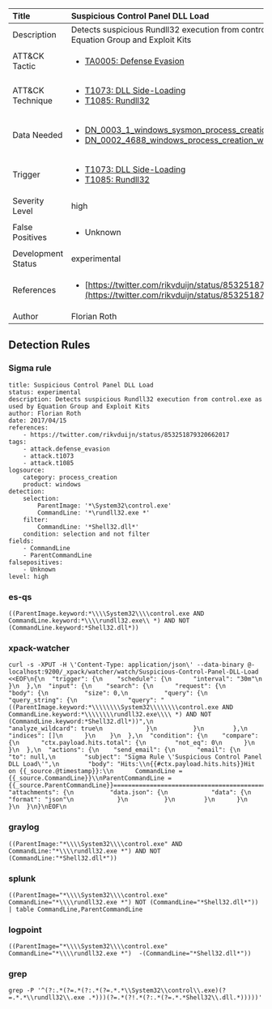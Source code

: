| Title                | Suspicious Control Panel DLL Load                                                                                                                                                 |
|:---------------------|:------------------------------------------------------------------------------------------------------------------------------------------------------------|
| Description          | Detects suspicious Rundll32 execution from control.exe as used by Equation Group and Exploit Kits                                                                                                                                           |
| ATT&amp;CK Tactic    | <ul><li>[TA0005: Defense Evasion](https://attack.mitre.org/tactics/TA0005)</li></ul>  |
| ATT&amp;CK Technique | <ul><li>[T1073: DLL Side-Loading](https://attack.mitre.org/techniques/T1073)</li><li>[T1085: Rundll32](https://attack.mitre.org/techniques/T1085)</li></ul>                             |
| Data Needed          | <ul><li>[DN_0003_1_windows_sysmon_process_creation](../Data_Needed/DN_0003_1_windows_sysmon_process_creation.md)</li><li>[DN_0002_4688_windows_process_creation_with_commandline](../Data_Needed/DN_0002_4688_windows_process_creation_with_commandline.md)</li></ul>                                                         |
| Trigger              | <ul><li>[T1073: DLL Side-Loading](../Triggers/T1073.md)</li><li>[T1085: Rundll32](../Triggers/T1085.md)</li></ul>  |
| Severity Level       | high                                                                                                                                                 |
| False Positives      | <ul><li>Unknown</li></ul>                                                                  |
| Development Status   | experimental                                                                                                                                                |
| References           | <ul><li>[https://twitter.com/rikvduijn/status/853251879320662017](https://twitter.com/rikvduijn/status/853251879320662017)</li></ul>                                                          |
| Author               | Florian Roth                                                                                                                                                |


## Detection Rules

### Sigma rule

```
title: Suspicious Control Panel DLL Load
status: experimental
description: Detects suspicious Rundll32 execution from control.exe as used by Equation Group and Exploit Kits
author: Florian Roth
date: 2017/04/15
references:
    - https://twitter.com/rikvduijn/status/853251879320662017
tags:
    - attack.defense_evasion
    - attack.t1073
    - attack.t1085
logsource:
    category: process_creation
    product: windows
detection:
    selection:
        ParentImage: '*\System32\control.exe'
        CommandLine: '*\rundll32.exe *'
    filter:
        CommandLine: '*Shell32.dll*'
    condition: selection and not filter
fields:
    - CommandLine
    - ParentCommandLine
falsepositives:
    - Unknown
level: high

```





### es-qs
    
```
((ParentImage.keyword:*\\\\System32\\\\control.exe AND CommandLine.keyword:*\\\\rundll32.exe\\ *) AND NOT (CommandLine.keyword:*Shell32.dll*))
```


### xpack-watcher
    
```
curl -s -XPUT -H \'Content-Type: application/json\' --data-binary @- localhost:9200/_xpack/watcher/watch/Suspicious-Control-Panel-DLL-Load <<EOF\n{\n  "trigger": {\n    "schedule": {\n      "interval": "30m"\n    }\n  },\n  "input": {\n    "search": {\n      "request": {\n        "body": {\n          "size": 0,\n          "query": {\n            "query_string": {\n              "query": "((ParentImage.keyword:*\\\\\\\\System32\\\\\\\\control.exe AND CommandLine.keyword:*\\\\\\\\rundll32.exe\\\\ *) AND NOT (CommandLine.keyword:*Shell32.dll*))",\n              "analyze_wildcard": true\n            }\n          }\n        },\n        "indices": []\n      }\n    }\n  },\n  "condition": {\n    "compare": {\n      "ctx.payload.hits.total": {\n        "not_eq": 0\n      }\n    }\n  },\n  "actions": {\n    "send_email": {\n      "email": {\n        "to": null,\n        "subject": "Sigma Rule \'Suspicious Control Panel DLL Load\'",\n        "body": "Hits:\\n{{#ctx.payload.hits.hits}}Hit on {{_source.@timestamp}}:\\n      CommandLine = {{_source.CommandLine}}\\nParentCommandLine = {{_source.ParentCommandLine}}================================================================================\\n{{/ctx.payload.hits.hits}}",\n        "attachments": {\n          "data.json": {\n            "data": {\n              "format": "json"\n            }\n          }\n        }\n      }\n    }\n  }\n}\nEOF\n
```


### graylog
    
```
((ParentImage:"*\\\\System32\\\\control.exe" AND CommandLine:"*\\\\rundll32.exe *") AND NOT (CommandLine:"*Shell32.dll*"))
```


### splunk
    
```
((ParentImage="*\\\\System32\\\\control.exe" CommandLine="*\\\\rundll32.exe *") NOT (CommandLine="*Shell32.dll*")) | table CommandLine,ParentCommandLine
```


### logpoint
    
```
((ParentImage="*\\\\System32\\\\control.exe" CommandLine="*\\\\rundll32.exe *")  -(CommandLine="*Shell32.dll*"))
```


### grep
    
```
grep -P '^(?:.*(?=.*(?:.*(?=.*.*\\System32\\control\\.exe)(?=.*.*\\rundll32\\.exe .*)))(?=.*(?!.*(?:.*(?=.*.*Shell32\\.dll.*)))))'
```



